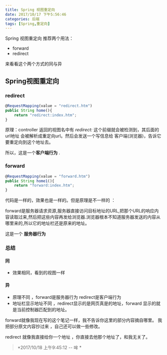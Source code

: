 ```yaml
---
title: Spring 视图重定向
date: 2017/10/17 下午5:56:46
categories: 后端
tags: [Spring,重定向]
---
```

<!-- deleteAbove -->

Spring 视图重定向 推荐两个用法：
- forward
- redirect

来看看这个两个方式的同与异
<!--- more-->

## Spring视图重定向

### redirect

```javascript
@RequestMapping(value = "redirect.htm")
public String home(){
	return "redirect:index.htm";
}
```

原理：controller 返回的视图名中有  *redirect:*   这个前缀就会被检测到，其后面的 url地址 会被解析成重定向url。然后会发送一个写信息给 客户端(浏览器)，告诉它要重定向到这个地址去。

所以，这是一个**客户端行为** .


### forward

```javascript
@RequestMapping(value = "forward.htm")
public String home1(){
	return "forward:index.htm";
}

```
代码是一样的，效果也是一样的。但是原理是不一样的 ：

forward是服务器请求资源,服务器直接访问目标地址的URL,把那个URL的响应内容读取过来,然后把这些内容再发给浏览器.浏览器根本不知道服务器发送的内容从哪里来的,所以它的地址栏还是原来的地址。

这是一个 **服务器行为**


### 总结

#### 同
- 效果相同，看到的视图一样

#### 异
- 原理不同 ，forward是服务器行为  redirect是客户端行为
- 地址栏显示地址不同 ，redirect显示的是网页真是的地址，forward 显示的就是当前控制器匹配到的地址。


forward就像我现在写的这个笔记一样，我不告诉你这里的部分内容摘自哪里。
我把部分原文内容抄过来 ，自己还可以做一些修改。

redirect 就像我直接给你一个地址 ，你直接去他那个地址了，和我无关了。



> *2017/10/18 上午9:45:12 -- 哞 *
